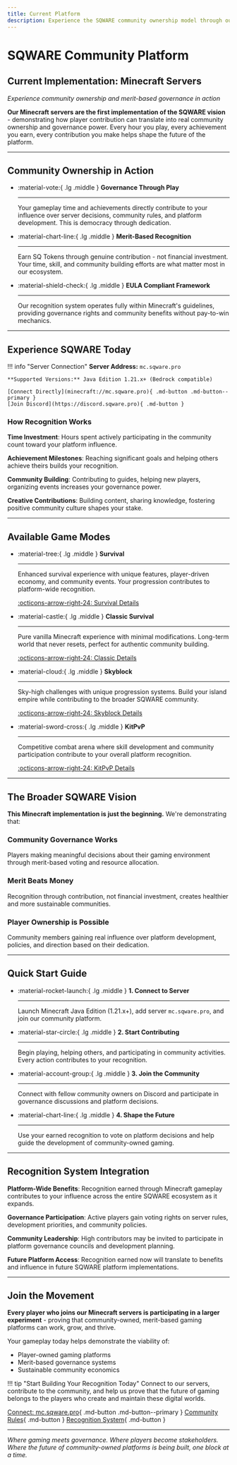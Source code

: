 ```yaml
---
title: Current Platform
description: Experience the SQWARE community ownership model through our Minecraft servers - where every hour played contributes to your influence over platform governance.
---
```


# SQWARE Community Platform
## **Current Implementation: Minecraft Servers**

*Experience community ownership and merit-based governance in action*

**Our Minecraft servers are the first implementation of the SQWARE vision** - demonstrating how player contribution can translate into real community ownership and governance power. Every hour you play, every achievement you earn, every contribution you make helps shape the future of the platform.

---

## Community Ownership in Action

<div class="grid cards" markdown>

-   :material-vote:{ .lg .middle } **Governance Through Play**

    ---

    Your gameplay time and achievements directly contribute to your influence over server decisions, community rules, and platform development. This is democracy through dedication.

-   :material-chart-line:{ .lg .middle } **Merit-Based Recognition**

    ---

    Earn SQ Tokens through genuine contribution - not financial investment. Your time, skill, and community building efforts are what matter most in our ecosystem.

-   :material-shield-check:{ .lg .middle } **EULA Compliant Framework**

    ---

    Our recognition system operates fully within Minecraft's guidelines, providing governance rights and community benefits without pay-to-win mechanics.

</div>

---

## Experience SQWARE Today

!!! info "Server Connection"
    **Server Address:** `mc.sqware.pro`
    
    **Supported Versions:** Java Edition 1.21.x+ (Bedrock compatible)
    
    [Connect Directly](minecraft://mc.sqware.pro){ .md-button .md-button--primary }
    [Join Discord](https://discord.sqware.pro){ .md-button }

### **How Recognition Works**

**Time Investment**: Hours spent actively participating in the community count toward your platform influence.

**Achievement Milestones**: Reaching significant goals and helping others achieve theirs builds your recognition.

**Community Building**: Contributing to guides, helping new players, organizing events increases your governance power.

**Creative Contributions**: Building content, sharing knowledge, fostering positive community culture shapes your stake.

---

## Available Game Modes

<div class="grid cards" markdown>

-   :material-tree:{ .lg .middle } **Survival**

    ---

    Enhanced survival experience with unique features, player-driven economy, and community events. Your progression contributes to platform-wide recognition.

    [:octicons-arrow-right-24: Survival Details](../servers/survival.md)

-   :material-castle:{ .lg .middle } **Classic Survival**

    ---

    Pure vanilla Minecraft experience with minimal modifications. Long-term world that never resets, perfect for authentic community building.

    [:octicons-arrow-right-24: Classic Details](../servers/classic-survival.md)

-   :material-cloud:{ .lg .middle } **Skyblock**

    ---

    Sky-high challenges with unique progression systems. Build your island empire while contributing to the broader SQWARE community.

    [:octicons-arrow-right-24: Skyblock Details](../servers/skyblock.md)

-   :material-sword-cross:{ .lg .middle } **KitPvP**

    ---

    Competitive combat arena where skill development and community participation contribute to your overall platform recognition.

    [:octicons-arrow-right-24: KitPvP Details](../servers/kitpvp.md)

</div>

---

## The Broader SQWARE Vision

**This Minecraft implementation is just the beginning.** We're demonstrating that:

### **Community Governance Works**
Players making meaningful decisions about their gaming environment through merit-based voting and resource allocation.

### **Merit Beats Money**
Recognition through contribution, not financial investment, creates healthier and more sustainable communities.

### **Player Ownership is Possible**
Community members gaining real influence over platform development, policies, and direction based on their dedication.

---

## Quick Start Guide

<div class="grid cards" markdown>

-   :material-rocket-launch:{ .lg .middle } **1. Connect to Server**

    ---

    Launch Minecraft Java Edition (1.21.x+), add server `mc.sqware.pro`, and join our community platform.

-   :material-star-circle:{ .lg .middle } **2. Start Contributing**

    ---

    Begin playing, helping others, and participating in community activities. Every action contributes to your recognition.

-   :material-account-group:{ .lg .middle } **3. Join the Community**

    ---

    Connect with fellow community owners on Discord and participate in governance discussions and platform decisions.

-   :material-chart-line:{ .lg .middle } **4. Shape the Future**

    ---

    Use your earned recognition to vote on platform decisions and help guide the development of community-owned gaming.

</div>

---

## Recognition System Integration

**Platform-Wide Benefits**: Recognition earned through Minecraft gameplay contributes to your influence across the entire SQWARE ecosystem as it expands.

**Governance Participation**: Active players gain voting rights on server rules, development priorities, and community policies.

**Community Leadership**: High contributors may be invited to participate in platform governance councils and development planning.

**Future Platform Access**: Recognition earned now will translate to benefits and influence in future SQWARE platform implementations.

---

## Join the Movement

**Every player who joins our Minecraft servers is participating in a larger experiment** - proving that community-owned, merit-based gaming platforms can work, grow, and thrive.

Your gameplay today helps demonstrate the viability of:
- Player-owned gaming platforms
- Merit-based governance systems  
- Sustainable community economics

!!! tip "Start Building Your Recognition Today"
    Connect to our servers, contribute to the community, and help us prove that the future of gaming belongs to the players who create and maintain these digital worlds.

[Connect: mc.sqware.pro](minecraft://mc.sqware.pro){ .md-button .md-button--primary }
[Community Rules](../servers/rules.md){ .md-button }
[Recognition System](../rewards.md){ .md-button }

---

*Where gaming meets governance. Where players become stakeholders. Where the future of community-owned platforms is being built, one block at a time.* 